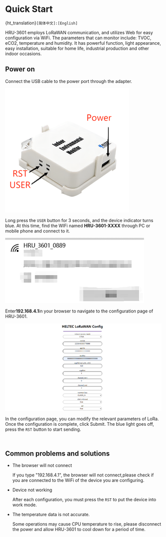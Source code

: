 # Quick Start

{ht_translation}`[简体中文]:[English]`

HRU-3601 employs LoRaWAN communication, and utilizes Web for easy configuration via WiFi. The parameters that can monitor include: TVOC, eCO2, temperature and humidity. It has powerful function, light appearance, easy installation, suitable for home life, industrial production and other indoor occasions.

## Power on

Connect the USB cable to the power port through the adapter.

![](img/1.png)

Long press the `USER` button for 3 seconds, and the device indicator turns blue. At this time, find the WIFi named **HRU-3601-XXXX** through PC or mobile phone and connect to it.

![](img/2.png)

Enter**192.168.4.1**in your browser to navigate to the configuration page of HRU-3601.

![](img/4.png)

In the configuration page, you can modify the relevant parameters of LoRa. Once the configuration is complete, click Submit. The blue light goes off, press the `RST` button to start sending.

``` {Note} Pressing the RST key is a mandatory step.
```

``` {Note} The configuration mode causes the device temperature to rise. In this case, the test temperature is usually too high. Please wait patiently for the device to return to the normal temperature, which usually takes about 1 hour.
```

## Common problems and solutions
+ The browser will not connect

    If you type "192.168.4.1", the browser will not connect,please check if you are connected to the WiFi of the device you are configuring.
+ Device not working

    After each configuration, you must press the `RST` to put the device into work mode.
+ The temperature data is not accurate.

    Some operations may cause CPU temperature to rise, please disconnect the power and allow HRU-3601 to cool down for a period of time.

